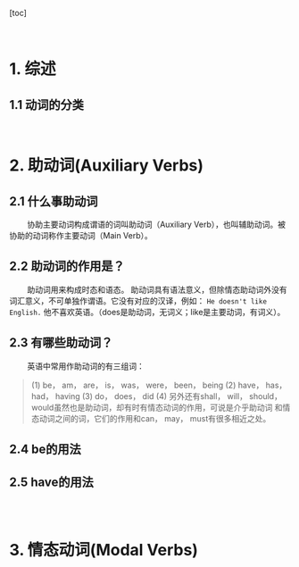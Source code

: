 [toc]






&emsp;
&emsp; 
# 1. 综述
## 1.1 动词的分类








&emsp;
&emsp; 
# 2. 助动词(Auxiliary Verbs)
## 2.1 什么事助动词
&emsp;&emsp; 协助主要动词构成谓语的词叫助动词（Auxiliary Verb），也叫辅助动词。被协助的动词称作主要动词（Main Verb）。

## 2.2 助动词的作用是？
&emsp;&emsp; 助动词用来构成时态和语态。 助动词具有语法意义，但除情态助动词外没有词汇意义，不可单独作谓语。它没有对应的汉译，例如： `He doesn't like English.` 他不喜欢英语。（does是助动词，无词义；like是主要动词，有词义）。

## 2.3 有哪些助动词？
&emsp;&emsp; 英语中常用作助动词的有三组词： 
> (1) be， am， are， is， was， were， been， being 
> (2) have， has， had， having 
> (3) do， does， did 
> (4) 另外还有shall， will， should， would虽然也是助动词，却有时有情态动词的作用，可说是介乎助动词 和情态动词之间的词，它们的作用和can， may， must有很多相近之处。
> 

## 2.4 be的用法

## 2.5 have的用法

## 






&emsp;
&emsp; 
# 3. 情态动词(Modal Verbs)